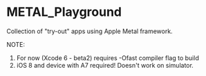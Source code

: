 METAL_Playground
===================

Collection of "try-out" apps using Apple Metal framework. 

NOTE: 
1) For now (Xcode 6 - beta2) requires -Ofast compiler flag to build 
2) iOS 8 and device with A7 required! Doesn't work on simulator.
